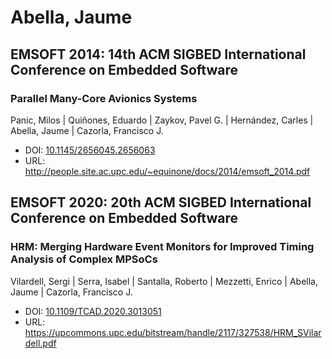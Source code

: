 # Abella, Jaume

## EMSOFT 2014: 14th ACM SIGBED International Conference on Embedded Software

### Parallel Many-Core Avionics Systems
Panic, Milos | Quiñones, Eduardo | Zaykov, Pavel G. | Hernández, Carles | Abella, Jaume | Cazorla, Francisco J.
* DOI: [10.1145/2656045.2656063](https://doi.org/10.1145/2656045.2656063)
* URL: <http://people.site.ac.upc.edu/~equinone/docs/2014/emsoft_2014.pdf>

## EMSOFT 2020: 20th ACM SIGBED International Conference on Embedded Software

### HRM: Merging Hardware Event Monitors for Improved Timing Analysis of Complex MPSoCs
Vilardell, Sergi | Serra, Isabel | Santalla, Roberto | Mezzetti, Enrico | Abella, Jaume | Cazorla, Francisco J.
* DOI: [10.1109/TCAD.2020.3013051](https://doi.org/10.1109/TCAD.2020.3013051)
* URL: <https://upcommons.upc.edu/bitstream/handle/2117/327538/HRM_SVilardell.pdf>

